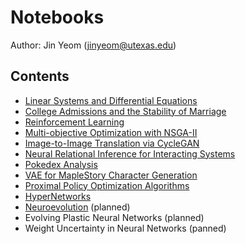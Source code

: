# Notebooks
Author: Jin Yeom (jinyeom@utexas.edu)

## Contents
- [Linear Systems and Differential Equations](https://nbviewer.jupyter.org/github/jinyeom/notebooks/blob/master/Linear%20Systems%20and%20Differential%20Equations.ipynb)
- [College Admissions and the Stability of Marriage](https://nbviewer.jupyter.org/github/jinyeom/notebooks/blob/master/College%20Admissions%20and%20the%20Stability%20of%20Marriage.ipynb)
- [Reinforcement Learning](https://nbviewer.jupyter.org/github/jinyeom/notebooks/blob/master/Reinforcement%20Learning.ipynb)
- [Multi-objective Optimization with NSGA-II](https://nbviewer.jupyter.org/github/jinyeom/notebooks/blob/master/Multi-objective%20Optimization%20with%20NSGA-II.ipynb)
- [Image-to-Image Translation via CycleGAN](https://nbviewer.jupyter.org/github/jinyeom/notebooks/blob/master/Image-to-Image%20Translation%20via%20CycleGAN.ipynb)
- [Neural Relational Inference for Interacting Systems](https://nbviewer.jupyter.org/github/jinyeom/notebooks/blob/master/Neural%20Relational%20Inference%20for%20Interacting%20Systems.ipynb)
- [Pokedex Analysis](https://nbviewer.jupyter.org/github/jinyeom/notebooks/blob/master/Pokedex%20Analysis.ipynb)
- [VAE for MapleStory Character Generation](https://nbviewer.jupyter.org/github/jinyeom/notebooks/blob/master/VAE%20for%20MapleStory%20Character%20Generation.ipynb)
- [Proximal Policy Optimization Algorithms](https://nbviewer.jupyter.org/github/jinyeom/notebooks/blob/master/Proximal%20Policy%20Optimization%20Algorithms.ipynb)
- [HyperNetworks](https://nbviewer.jupyter.org/github/jinyeom/notebooks/blob/master/HyperNetworks.ipynb)
- [Neuroevolution](./Neuroevolution.ipynb) (planned)
- Evolving Plastic Neural Networks (planned)
- Weight Uncertainty in Neural Networks (panned)
